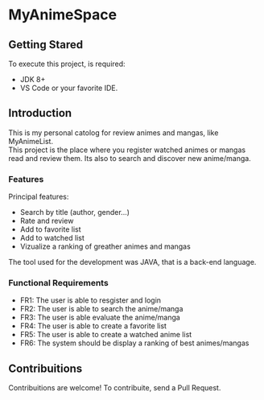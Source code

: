 # MyAnimeSpace

## Getting Stared
To execute this project, is required:
- JDK 8+
- VS Code or your favorite IDE.

## Introduction
This is my personal catolog for review animes and mangas, like MyAnimeList.
<br>
This project is the place where you register watched animes or mangas read and review them. Its also to search and discover new anime/manga.

### Features
Principal features:
- Search by title (author, gender...)
- Rate and review
- Add to favorite list
- Add to watched list
- Vizualize a ranking of greather animes and mangas

The tool used for the development was JAVA, that is a back-end language.

### Functional Requirements
- FR1: The user is able to resgister and login
- FR2: The user is able to search the anime/manga
- FR3: The user is able evaluate the anime/manga
- FR4: The user is able to create a favorite list
- FR5: The user is able to create a watched anime list
- FR6: The system should be display a ranking of best animes/mangas

## Contribuitions
Contribuitions are welcome! To contribuite, send a Pull Request.